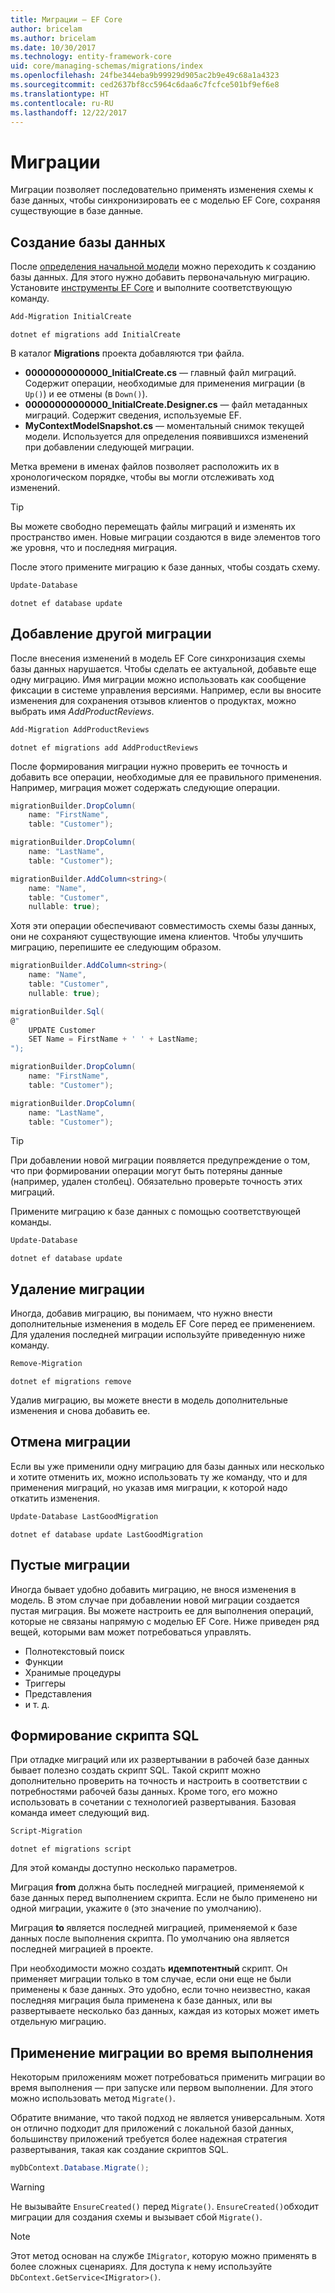 ```yaml
---
title: Миграции — EF Core
author: bricelam
ms.author: bricelam
ms.date: 10/30/2017
ms.technology: entity-framework-core
uid: core/managing-schemas/migrations/index
ms.openlocfilehash: 24fbe344eba9b99929d905ac2b9e49c68a1a4323
ms.sourcegitcommit: ced2637bf8cc5964c6daa6c7fcfce501bf9ef6e8
ms.translationtype: HT
ms.contentlocale: ru-RU
ms.lasthandoff: 12/22/2017
---
```

<a name="migrations"></a>Миграции
==========
Миграции позволяет последовательно применять изменения схемы к базе данных, чтобы синхронизировать ее с моделью EF Core, сохраняя существующие в базе данные.

<a name="creating-the-database"></a>Создание базы данных
---------------------
После [определения начальной модели][1] можно переходить к созданию базы данных. Для этого нужно добавить первоначальную миграцию.
Установите [инструменты EF Core][2] и выполните соответствующую команду.

``` powershell
Add-Migration InitialCreate
```
``` Console
dotnet ef migrations add InitialCreate
```

В каталог **Migrations** проекта добавляются три файла.

* **00000000000000_InitialCreate.cs** — главный файл миграций. Содержит операции, необходимые для применения миграции (в `Up()`) и ее отмены (в `Down()`).
* **00000000000000_InitialCreate.Designer.cs** — файл метаданных миграций. Содержит сведения, используемые EF.
* **MyContextModelSnapshot.cs** — моментальный снимок текущей модели. Используется для определения появившихся изменений при добавлении следующей миграции.

Метка времени в именах файлов позволяет расположить их в хронологическом порядке, чтобы вы могли отслеживать ход изменений.

> [!TIP]
> Вы можете свободно перемещать файлы миграций и изменять их пространство имен. Новые миграции создаются в виде элементов того же уровня, что и последняя миграция.

После этого примените миграцию к базе данных, чтобы создать схему.

``` powershell
Update-Database
```
``` Console
dotnet ef database update
```

<a name="adding-another-migration"></a>Добавление другой миграции
------------------------
После внесения изменений в модель EF Core синхронизация схемы базы данных нарушается. Чтобы сделать ее актуальной, добавьте еще одну миграцию. Имя миграции можно использовать как сообщение фиксации в системе управления версиями. Например, если вы вносите изменения для сохранения отзывов клиентов о продуктах, можно выбрать имя *AddProductReviews*.

``` powershell
Add-Migration AddProductReviews
```
``` Console
dotnet ef migrations add AddProductReviews
```

После формирования миграции нужно проверить ее точность и добавить все операции, необходимые для ее правильного применения. Например, миграция может содержать следующие операции.

``` csharp
migrationBuilder.DropColumn(
    name: "FirstName",
    table: "Customer");

migrationBuilder.DropColumn(
    name: "LastName",
    table: "Customer");

migrationBuilder.AddColumn<string>(
    name: "Name",
    table: "Customer",
    nullable: true);
```

Хотя эти операции обеспечивают совместимость схемы базы данных, они не сохраняют существующие имена клиентов. Чтобы улучшить миграцию, перепишите ее следующим образом.

``` csharp
migrationBuilder.AddColumn<string>(
    name: "Name",
    table: "Customer",
    nullable: true);

migrationBuilder.Sql(
@"
    UPDATE Customer
    SET Name = FirstName + ' ' + LastName;
");

migrationBuilder.DropColumn(
    name: "FirstName",
    table: "Customer");

migrationBuilder.DropColumn(
    name: "LastName",
    table: "Customer");
```

> [!TIP]
> При добавлении новой миграции появляется предупреждение о том, что при формировании операции могут быть потеряны данные (например, удален столбец). Обязательно проверьте точность этих миграций.

Примените миграцию к базе данных с помощью соответствующей команды.

``` powershell
Update-Database
```
``` Console
dotnet ef database update
```

<a name="removing-a-migration"></a>Удаление миграции
--------------------
Иногда, добавив миграцию, вы понимаем, что нужно внести дополнительные изменения в модель EF Core перед ее применением.
Для удаления последней миграции используйте приведенную ниже команду.

``` powershell
Remove-Migration
```
``` Console
dotnet ef migrations remove
```

Удалив миграцию, вы можете внести в модель дополнительные изменения и снова добавить ее.

<a name="reverting-a-migration"></a>Отмена миграции
---------------------
Если вы уже применили одну миграцию для базы данных или несколько и хотите отменить их, можно использовать ту же команду, что и для применения миграций, но указав имя миграции, к которой надо откатить изменения.

``` powershell
Update-Database LastGoodMigration
```
``` Console
dotnet ef database update LastGoodMigration
```

<a name="empty-migrations"></a>Пустые миграции
----------------
Иногда бывает удобно добавить миграцию, не внося изменения в модель. В этом случае при добавлении новой миграции создается пустая миграция. Вы можете настроить ее для выполнения операций, которые не связаны напрямую с моделью EF Core.
Ниже приведен ряд вещей, которыми вам может потребоваться управлять.

* Полнотекстовый поиск
* Функции
* Хранимые процедуры
* Триггеры
* Представления
* и т. д.

<a name="generating-a-sql-script"></a>Формирование скрипта SQL
-----------------------
При отладке миграций или их развертывании в рабочей базе данных бывает полезно создать скрипт SQL. Такой скрипт можно дополнительно проверить на точность и настроить в соответствии с потребностями рабочей базы данных. Кроме того, его можно использовать в сочетании с технологией развертывания. Базовая команда имеет следующий вид.

``` powershell
Script-Migration
```
``` Console
dotnet ef migrations script
```

Для этой команды доступно несколько параметров.

Миграция **from** должна быть последней миграцией, применяемой к базе данных перед выполнением скрипта. Если не было применено ни одной миграции, укажите `0` (это значение по умолчанию).

Миграция **to** является последней миграцией, применяемой к базе данных после выполнения скрипта. По умолчанию она является последней миграцией в проекте.

При необходимости можно создать **идемпотентный** скрипт. Он применяет миграции только в том случае, если они еще не были применены к базе данных. Это удобно, если точно неизвестно, какая последняя миграция была применена к базе данных, или вы развертываете несколько баз данных, каждая из которых может иметь отдельную миграцию.

<a name="applying-migrations-at-runtime"></a>Применение миграции во время выполнения
------------------------------
Некоторым приложениям может потребоваться применить миграции во время выполнения — при запуске или первом выполнении. Для этого можно использовать метод `Migrate()`.

Обратите внимание, что такой подход не является универсальным. Хотя он отлично подходит для приложений с локальной базой данных, большинству приложений требуется более надежная стратегия развертывания, такая как создание скриптов SQL.

``` csharp
myDbContext.Database.Migrate();
```

> [!WARNING]
> Не вызывайте `EnsureCreated()` перед `Migrate()`. `EnsureCreated()`обходит миграции для создания схемы и вызывает сбой `Migrate()`.

> [!NOTE]
> Этот метод основан на службе `IMigrator`, которую можно применять в более сложных сценариях. Для доступа к нему используйте `DbContext.GetService<IMigrator>()`.


  [1]: ../../modeling/index.md
  [2]: ../../miscellaneous/cli/index.md

